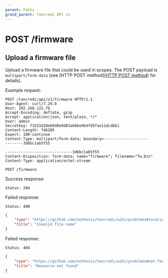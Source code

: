 ```yaml
---
parent: Paths
grand_parent: Tancredi API v1
---
```


# POST /firmware

## Upload a firmware file

Upload a firmware file that could be used in scopes. The POST payload is `multipart/form-data` (see [HTTP POST method]([HTTP POST method](https://developer.mozilla.org/en-US/docs/Web/HTTP/Methods/POST)) for details).

Example request:
```text
POST /tancredi/api/v1/firmware HTTP/1.1
User-Agent: curl/7.29.0
Host: 192.168.122.76
Accept-Encoding: deflate, gzip
Accept: application/json, text/plain, */*
User: admin
Secretkey: 71531d20e69d0e9d83a666e9b4fd5fae11dcdbb1
Content-Length: 746285
Expect: 100-continue
Content-Type: multipart/form-data; boundary=--------------------
--------3d6bc1ab5f55

------------------------------3d6bc1ab5f55
Content-Disposition: form-data; name="firmware"; filename="fw.bin"
Content-Type: application/octet-stream

```


```text
POST /firmware
```

Success response:

    Status: 204

Failed response:

    Status: 400

```json
{
    "type": "https://github.com/nethesis/tancredi/wiki/problems#invalid-file-name",
    "title": "Invalid file name"
}
```

Failed response:

    Status: 404

```json
{
    "type": "https://github.com/nethesis/tancredi/wiki/problems#not-found",
    "title": "Resource not found"
}
```
